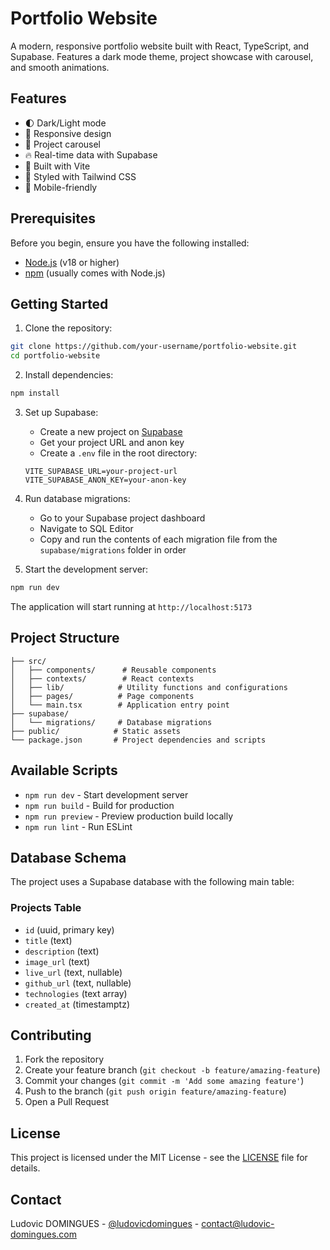 # Portfolio Website

A modern, responsive portfolio website built with React, TypeScript, and Supabase. Features a dark mode theme, project showcase with carousel, and smooth animations.

## Features

- 🌓 Dark/Light mode
- 🎨 Responsive design
- 🎠 Project carousel
- 🔥 Real-time data with Supabase
- 🚀 Built with Vite
- 💅 Styled with Tailwind CSS
- 📱 Mobile-friendly

## Prerequisites

Before you begin, ensure you have the following installed:
- [Node.js](https://nodejs.org/) (v18 or higher)
- [npm](https://www.npmjs.com/) (usually comes with Node.js)

## Getting Started

1. Clone the repository:
```bash
git clone https://github.com/your-username/portfolio-website.git
cd portfolio-website
```

2. Install dependencies:
```bash
npm install
```

3. Set up Supabase:
   - Create a new project on [Supabase](https://supabase.com)
   - Get your project URL and anon key
   - Create a `.env` file in the root directory:
   ```env
   VITE_SUPABASE_URL=your-project-url
   VITE_SUPABASE_ANON_KEY=your-anon-key
   ```

4. Run database migrations:
   - Go to your Supabase project dashboard
   - Navigate to SQL Editor
   - Copy and run the contents of each migration file from the `supabase/migrations` folder in order

5. Start the development server:
```bash
npm run dev
```

The application will start running at `http://localhost:5173`

## Project Structure

```
├── src/
│   ├── components/      # Reusable components
│   ├── contexts/        # React contexts
│   ├── lib/            # Utility functions and configurations
│   ├── pages/          # Page components
│   └── main.tsx        # Application entry point
├── supabase/
│   └── migrations/     # Database migrations
├── public/            # Static assets
└── package.json       # Project dependencies and scripts
```

## Available Scripts

- `npm run dev` - Start development server
- `npm run build` - Build for production
- `npm run preview` - Preview production build locally
- `npm run lint` - Run ESLint

## Database Schema

The project uses a Supabase database with the following main table:

### Projects Table
- `id` (uuid, primary key)
- `title` (text)
- `description` (text)
- `image_url` (text)
- `live_url` (text, nullable)
- `github_url` (text, nullable)
- `technologies` (text array)
- `created_at` (timestamptz)

## Contributing

1. Fork the repository
2. Create your feature branch (`git checkout -b feature/amazing-feature`)
3. Commit your changes (`git commit -m 'Add some amazing feature'`)
4. Push to the branch (`git push origin feature/amazing-feature`)
5. Open a Pull Request

## License

This project is licensed under the MIT License - see the [LICENSE](LICENSE) file for details.

## Contact

Ludovic DOMINGUES - [@ludovicdomingues](https://www.linkedin.com/in/ludovicdomingues/) - contact@ludovic-domingues.com